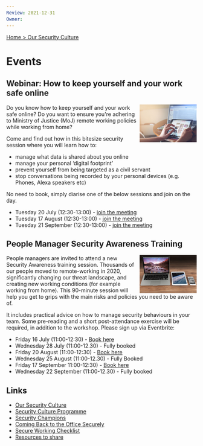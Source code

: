```yaml
---
Review: 2021-12-31
Owner:
---
```


[Home > Our Security Culture](security-culture-overview.md)

# Events

## Webinar: How to keep yourself and your work safe online

<img src="graphics/webinar-safe-online.png" width="30%" align="right" />

Do you know how to keep yourself and your work safe online? Do you want to
ensure you're adhering to Ministry of Justice (MoJ) remote working policies while working from
home?

Come and find out how in this bitesize security session where you will learn how to:

- manage what data is shared about you online
- manage your personal ‘digital footprint’
- prevent yourself from being targeted as a civil servant
- stop conversations being recorded by your personal devices (e.g. Phones, Alexa speakers etc)

No need to book, simply diarise one of the below sessions and join on the day.

- Tuesday 20 July (12:30-13:00) - [join the meeting](https://intranet.justice.gov.uk/events/how-to-keep-yourself-and-your-work-safe-online-2/)
- Tuesday 17 August (12:30-13:00) - [join the meeting](https://intranet.justice.gov.uk/events/how-to-keep-yourself-and-your-work-safe-online-3/)
- Tuesday 21 September (12:30-13:00) - [join the meeting](https://intranet.justice.gov.uk/events/how-to-keep-yourself-and-your-work-safe-online-4/)

## People Manager Security Awareness Training

<img src="graphics/awareness-training.png" width="30%" align="right" />

People managers are invited to attend a new Security Awareness training session.
Thousands of our people moved to remote-working in 2020, significantly changing
our threat landscape, and creating new working conditions (for example working
from home). This 90-minute session will help you get to grips with the main
risks and policies you need to be aware of.

It includes practical advice on how to manage security behaviours in your team.
Some pre-reading and a short post-attendance exercise will be required, in
addition to the workshop. Please sign up via Eventbrite:

- Friday 16 July (11:00-12:30) - [Book here](https://www.eventbrite.co.uk/e/people-manager-security-awareness-workshop-tickets-159965672633)
- Wednesday 28 July (11:00-12.30) - Fully booked
- Friday 20 August (11:00-12:30) - [Book here](https://www.eventbrite.co.uk/e/people-manager-security-awareness-workshop-tickets-159965674639)
- Wednesday 25 August (11:00-12.30) - Fully Booked
- Friday 17 September 11:00-12:30) - [Book here](https://www.eventbrite.co.uk/e/people-manager-security-awareness-workshop-tickets-159965676645)
- Wednesday 22 September (11:00-12.30) - Fully booked

## Links

- [Our Security Culture](security-culture-overview.md)
- [Security Culture Programme](security-culture-programme.md)
- [Security Champions](security-champions.md)
- [Coming Back to the Office Securely](coming-back-to-the-office-securely.md)
- [Secure Working Checklist](secure-working-checklist.md)
- [Resources to share](resources.md)
